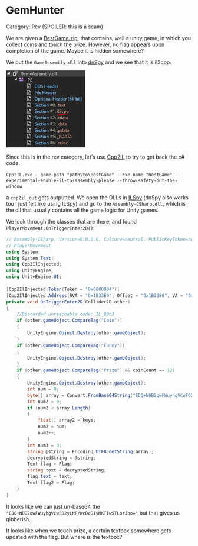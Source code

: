 # GemHunter

Category: Rev (SPOILER: this is a scam)

We are given a [BestGame.zip](./BestGame.zip), that contains, well a unity game, in which you collect coins and touch the prize. However, no flag appears upon completion of the game. Maybe it is hidden somewhere?

We put the `GameAssembly.dll` into [dnSpy](https://github.com/dnSpy/dnSpy) and we see that it is il2cpp:

![Section #1 of the dll has the name "il2cpp"](GemHunterPic1.png)

Since this is in the rev category, let's use [Cpp2IL](https://github.com/SamboyCoding/Cpp2IL) to try to get back the c# code.

```
Cpp2IL.exe --game-path "path\to\BestGame" --exe-name "BestGame" --experimental-enable-il-to-assembly-please --throw-safety-out-the-window
```

a `cpp2il_out` gets outputted. We open the DLLs in [ILSpy](https://github.com/icsharpcode/ILSpy) (dnSpy also works too I just felt like using ILSpy) and go to the `Assembly-CSharp.dll`, which is the dll that usually contains all the game logic for Unity games.

We look through the classes that are there, and found `PlayerMovement.OnTriggerEnter2D()`:



```cs
// Assembly-CSharp, Version=0.0.0.0, Culture=neutral, PublicKeyToken=null
// PlayerMovement
using System;
using System.Text;
using Cpp2IlInjected;
using UnityEngine;
using UnityEngine.UI;

[Cpp2IlInjected.Token(Token = "0x6000004")]
[Cpp2IlInjected.Address(RVA = "0x1B33E0", Offset = "0x1B23E0", VA = "0x1801B33E0")]
private void OnTriggerEnter2D(Collider2D other)
{
	//Discarded unreachable code: IL_00c3
	if (other.gameObject.CompareTag("Coin"))
	{
		UnityEngine.Object.Destroy(other.gameObject);
	}
	if (other.gameObject.CompareTag("Funny"))
	{
		UnityEngine.Object.Destroy(other.gameObject);
	}
	if (other.gameObject.CompareTag("Prize") && coinCount == 12)
	{
		UnityEngine.Object.Destroy(other.gameObject);
		int num = 0;
		byte[] array = Convert.FromBase64String("EDQ+NDB2qwFWuyhgVCwFO2yLNF/KcDcGIyMKTIwSTLorJho=");
		int num2 = 0;
		if (num2 < array.Length)
		{
			float[] array2 = keys;
			num2 = num;
			num2++;
		}
		int num3 = 0;
		string @string = Encoding.UTF8.GetString(array);
		decryptedString = @string;
		Text flag = Flag;
		string text = decryptedString;
		flag.text = text;
		Text flag2 = Flag;
	}
}
```

It looks like we can just un-base64 the `"EDQ+NDB2qwFWuyhgVCwFO2yLNF/KcDcGIyMKTIwSTLorJho="` but that gives us gibberish.

It looks like when we touch prize, a certain textbox somewhere gets updated with the flag. But where is the textbox?

